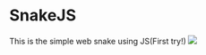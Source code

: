 # SnakeJS

This is the simple web snake using JS(First try!)
![](https://tokei.rs/b1/github/cppshizoidS/SnakeJS?category=code)
